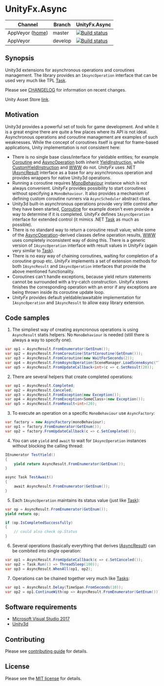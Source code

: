 # UnityFx.Async

Channel  | Branch | UnityFx.Async |
---------|--------|---------------|
AppVeyor ([home](https://ci.appveyor.com/project/Arvtesh/unityfx-async)) | master | [![Build status](https://ci.appveyor.com/api/projects/status/hfmq9vow53al7tpd/branch/master?svg=true)](https://ci.appveyor.com/project/Arvtesh/unityfx-async/branch/master)
AppVeyor | develop | [![Build status](https://ci.appveyor.com/api/projects/status/hfmq9vow53al7tpd/branch/develop?svg=true)](https://ci.appveyor.com/project/Arvtesh/unityfx-async/branch/develop)

## Synopsis

Unity3d extensions for asynchronous operations and coroutines management. The library provides an `IAsyncOperation` interface that can be used very much like TPL [Task](https://msdn.microsoft.com/ru-ru/library/system.threading.tasks.task(v=vs.110).aspx).

Please see [CHANGELOG](CHANGELOG.md) for information on recent changes.

Unity Asset Store [link](https://www.assetstore.unity3d.com/#!/content/96696).

## Motivation

Unity3d provides a powerful set of tools for game development. And while it is a great engine there are quite a few places where its API is not ideal. Asynchronous operations and coroutine management are examples of such weaknesses. While the concept of coroutines itself is great for frame-based applications, Unity implementation is not consistent here:
- There is no single base class/interface for yieldable entities; for example [Coroutine](https://docs.unity3d.com/ScriptReference/Coroutine.html) and [AsyncOperation](https://docs.unity3d.com/ScriptReference/AsyncOperation.html) both inherit [YieldInstruction](https://docs.unity3d.com/ScriptReference/YieldInstruction.html), while [CustomYieldInstruction](https://docs.unity3d.com/ScriptReference/CustomYieldInstruction.html) and [WWW](https://docs.unity3d.com/ScriptReference/WWW.html) do not. *UnityFx* uses .NET [IAsyncResult](https://msdn.microsoft.com/en-us/library/system.iasyncresult(v=vs.110).aspx) interface as a base for any asynchronous operation and provides wrappers for native Unity3d operations.
- Running a coroutine requires [MonoBehaviour](https://docs.unity3d.com/ScriptReference/MonoBehaviour.html) instance which is not always convenient. *UnityFx* provides possibility to start coroutines without specifying a `MonoBehaviour`. It also provides a mechanism of defining custom coroutine runners via `AsyncScheduler` abstract class.
- Unity3d built-in asynchronous operations provide very little control after they have been started, [Coroutine](https://docs.unity3d.com/ScriptReference/Coroutine.html) for example doesn't even provide a way to determine if it is completed. *UnityFx* defines `IAsyncOperation` interface for extended control (it mimics .NET [Task](https://msdn.microsoft.com/ru-ru/library/system.threading.tasks.task(v=vs.110).aspx) as much as possible).
- There is no standard way to return a coroutine result value; while some of the [AsyncOperation](https://docs.unity3d.com/ScriptReference/AsyncOperation.html)-derived classes define operation results, [WWW](https://docs.unity3d.com/ScriptReference/WWW.html) uses completely inconsistent way of doing this. There is a generic version of `IAsyncOperation` interface with result values in *UnityFx* (again very similar to [Task<T>](https://msdn.microsoft.com/ru-ru/library/dd321424(v=vs.110).aspx)).
- There is no easy way of chaining coroutines, waiting for completion of a coroutine group etc. *UnityFx* implements a set of extension methods for both `IAsyncResult` and `IAsyncOperation` interfaces that provide the above mentioned functionality.
- Coroutines can't handle exceptions, because yield return statements cannot be surrounded with a try-catch construction. *UnityFx* stores finishes the corresponding operation with an error if any exceptions are being thrown inside its coroutine update loop.
- *UnityFx* provides default yieldable/awaitable implementation for `IAsyncOperation` and `IAsyncResult` to allow easy library extension.

## Code samples

1) The simpliest way of creating asyncronous operations is using `AsyncResult` statis helpers. No `MonoBehaviour` is needed (still there is always a way to specify one).

```csharp
var op1 = AsyncResult.FromEnumerator(GetEnum());
var op2 = AsyncResult.FromCoroutine(StartCoroutine(GetEnum()));
var op3 = AsyncResult.FromCoroutine(new WaitForSeconds(2));
var op4 = AsyncResult.FromAsyncOperation(SceneManager.LoadSceneAsync("TestScene"));
var op5 = AsyncResult.FromUpdateCallback<int>(c => c.SetResult(20));
```

2) There are several helpers that create completed operations:

```csharp
var op1 = AsyncResult.Completed;
var op2 = AsyncResult.Canceled;
var op3 = AsyncResult.FromException(new Exception());
var op4 = AsyncResult.FromException<SomeClass>(new Exception());
var op5 = AsyncResult.FromResult<int>(20);
```

3) To execute an operation on a specific `MonoBehaviour` use `AsyncFactory`:

```csharp
var factory = new AsyncFactory(monoBehaviour);
var op1 = factory.FromEnumerator(GetEnum());
var op2 = factory.FromUpdateCallback(c => c.SetCompleted());
```

4) You can use `yield` and `await` to wait for `IAsyncOperation` instances without blocking the calling thread:

```csharp
IEnumerator TestYield()
{
	yield return AsyncResult.FromEnumerator(GetEnum());
}

async Task TestAwait()
{
	await AsyncResult.FromEnumerator(GetEnum());
}
```

5) Each `IAsyncOperation` maintains its status value (just like [Task](https://msdn.microsoft.com/ru-ru/library/system.threading.tasks.task(v=vs.110).aspx)):

```csharp
var op = AsyncResult.FromEnumerator(GetEnum());
yield return op;

if (op.IsCompletedSuccessfully)
{
	// could also check op.Status
}
```

6) Several operations (basically everything that derives [IAsyncResult](https://msdn.microsoft.com/en-us/library/system.iasyncresult(v=vs.110).aspx)) can be combited into single operation:

```csharp
var op1 = AsyncResult.FromUpdateCallback(c => c.SetCanceled());
var op2 = Task.Run(() => ThreadSleep(100));
var op3 = AsyncResult.WhenAll(op1, op2);
```

7) Operations can be chained together very much like [Tasks](https://msdn.microsoft.com/ru-ru/library/system.threading.tasks.task(v=vs.110).aspx):

```csharp
var op1 = AsyncResult.Delay(TimeSpan.FromSeconds(10));
var op2 = op1.ContinueWith(op => AsyncResult.FromEnumerator(GetEnum()));
```

## Software requirements

- [Microsoft Visual Studio 2017](https://www.visualstudio.com/vs/community/)
- [Unity3d](https://store.unity.com/)

## Contributing

Please see [contributing guide](CONTRIBUTING.md) for details.

## License

Please see the [MIT license](LICENSE.md) for details.